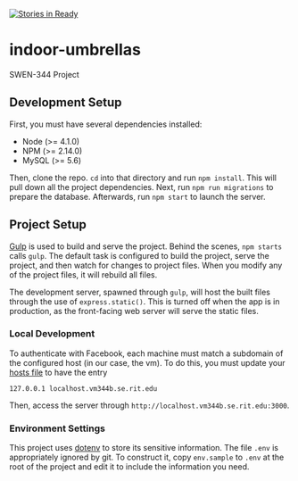 [![Stories in Ready](https://badge.waffle.io/bbesmanoff/indoor-umbrellas.png?label=ready&title=Ready)](https://waffle.io/bbesmanoff/indoor-umbrellas)
# indoor-umbrellas
SWEN-344 Project

## Development Setup
First, you must have several dependencies installed:

* Node (>= 4.1.0)
* NPM (>= 2.14.0)
* MySQL (>= 5.6)

Then, clone the repo.  `cd` into that directory and run `npm install`.  This
will pull down all the project dependencies.  Next, run `npm run migrations` to
prepare the database.  Afterwards, run `npm start` to launch the server.

## Project Setup
[Gulp][gulp] is used to build and serve the project.  Behind the scenes, `npm
starts` calls `gulp`.  The default task is configured to build the project,
serve the project, and then watch for changes to project files.  When you modify
any of the project files, it will rebuild all files.

The development server, spawned through `gulp`, will host the built files
through the use of `express.static()`.  This is turned off when the app is in
production, as the front-facing web server will serve the static files.

[gulp]: http://gulpjs.com/

### Local Development
To authenticate with Facebook, each machine must match a subdomain of the
configured host (in our case, the vm).  To do this, you must update your [hosts
file][hosts] to have the entry
```
127.0.0.1 localhost.vm344b.se.rit.edu
```
Then, access the server through `http://localhost.vm344b.se.rit.edu:3000`.

### Environment Settings
This project uses [dotenv](https://github.com/motdotla/dotenv) to store its
sensitive information.  The file `.env` is appropriately ignored by git.  To
construct it, copy `env.sample` to `.env` at the root of the project and edit
it to include the information you need.

[hosts]: https://en.wikipedia.org/wiki/Hosts_(file)
